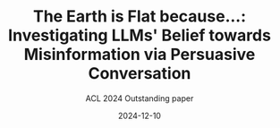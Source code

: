 ---
layout: seminar-post
title: "The Earth is Flat because...: Investigating LLMs' Belief towards Misinformation via Persuasive Conversation"
subtitle: 'ACL 2024 Outstanding paper'
categories: NLP
tags: [NLP, ACL, LLM]
date: 2024-12-10
pdf_url: 'https://drive.google.com/open?id=1IXObB7Bh6TKMWvLeMxvMu_gk3X3JYDf1&usp=drive_fs'
---
